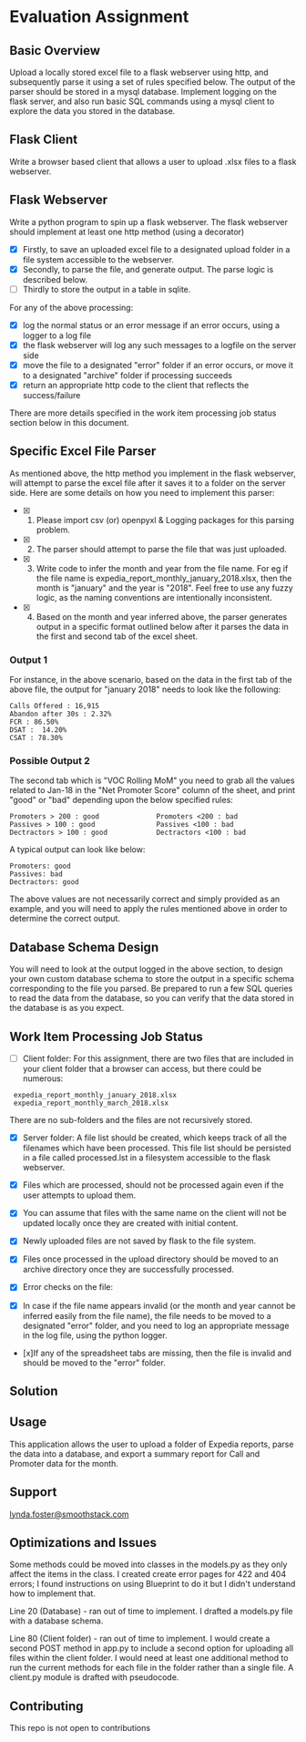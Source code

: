 # Evaluation Assignment

## Basic Overview

Upload a locally stored excel file to a flask webserver using http, and subsequently parse it
using a set of rules specified below. The output of the parser should be stored in a mysql database.
Implement logging on the flask server, and also run basic SQL commands using a mysql client to explore
the data you stored in the database.

## Flask Client

Write a browser based client that allows a user to upload .xlsx files to a flask webserver.

## Flask Webserver

Write a python program to spin up a flask webserver. The flask webserver should implement at least one http method (using a decorator) 

- [x] Firstly, to save an uploaded excel file to a designated upload folder in a file system accessible to the webserver.
- [x] Secondly, to parse the file, and generate output. The parse logic is described below.
- [ ] Thirdly to store the output in a table in sqlite.

For any of the above processing:

- [x]  log the normal status or an error message if an error occurs, using a logger to a log file
- [x]  the flask webserver will log any such messages to a logfile on the server side
- [x]  move the file to a designated "error" folder if an error occurs, or move it to a designated "archive" folder if processing succeeds
- [x]  return an appropriate http code to the client that reflects the success/failure

There are more details specified in the work item processing job status section below in this document.


## Specific Excel File Parser

As mentioned above, the http method you implement in the flask webserver, will attempt to parse the excel file after it saves it to a folder on the server side. Here are some details on how you need to implement this parser:

- [X] 1. Please import csv (or) openpyxl & Logging packages for this parsing problem.
- [X] 2. The parser should attempt to parse the file that was just uploaded.
- [X] 3. Write code to infer the month and year from the file name. For eg if the file name is expedia_report_monthly_january_2018.xlsx, then the month is "january" and the year is "2018". Feel free to use any fuzzy logic, as the naming conventions are intentionally inconsistent.
- [X] 4. Based on the month and year inferred above, the parser generates output in a specific format outlined below after it parses the data in the first and second tab of the excel sheet.

### Output 1

For instance, in the above scenario, based on the data in the first tab of the above file, the output for "january 2018" needs to look like the following:

```
Calls Offered : 16,915
Abandon after 30s : 2.32%
FCR : 86.50%
DSAT :  14.20%
CSAT : 78.30%
```

### Possible Output 2

The second tab which is "VOC Rolling MoM" you need to grab all the values related to Jan-18 in the "Net Promoter Score" column of the sheet, and print "good" or "bad" depending upon the below specified rules:

```
Promoters > 200 : good              Promoters <200 : bad
Passives > 100 : good               Passives <100 : bad
Dectractors > 100 : good            Dectractors <100 : bad
```

A typical output can look like below:

```
Promoters: good
Passives: bad
Dectractors: good
```

The above values are not necessarily correct and simply provided as an example, and you will need to apply the rules mentioned above in order to determine the correct output.


## Database Schema Design

You will need to look at the output logged in the above section, to design your own custom database schema to store the output in a specific schema corresponding to the file you parsed. Be prepared to run a few SQL queries to read the data from the database, so you can verify that the data stored in the database is as you expect.

## Work Item Processing Job Status

- [ ] Client folder: For this assignment, there are two files that are included in your client folder that a browser can access, but there could be numerous:

```
 expedia_report_monthly_january_2018.xlsx
 expedia_report_monthly_march_2018.xlsx
```

There are no sub-folders and the files are not recursively stored.

- [x] Server folder: A file list should be created, which keeps track of all the filenames which have been processed. This file list should be persisted in a file called processed.lst in a filesystem accessible to the flask webserver.
- [x] Files which are processed, should not be processed again even if the user attempts to upload them.
- [x] You can assume that files with the same name on the client will not be updated locally once they are created with initial content.
- [x] Newly uploaded files are not saved by flask to the file system.
- [x] Files once processed in the upload directory should be moved to an archive directory once they are successfully processed.

- [x] Error checks on the file:
- [x] In case if the file name appears invalid (or the month and year cannot be inferred easily from the file name), the file needs to be moved to a designated "error" folder, and you need to log an appropriate message in the log file, using the python logger.
- [x]If any of the spreadsheet tabs are missing, then the file is invalid and should be moved to the "error" folder.

## Solution


## Usage
This application allows the user to upload a folder of Expedia reports, parse the data into a database, and export a summary report for Call and Promoter data for the month. 

## Support
lynda.foster@smoothstack.com

## Optimizations and Issues

Some methods could be moved into classes in the models.py as they only affect the items in the class. I created create error pages for 422 and 404 errors; I found instructions on using Blueprint to do it but I didn't understand how to implement that. 

Line 20 (Database) - ran out of time to implement. I drafted a models.py file with a database schema. 

Line 80 (Client folder) - ran out of time to implement. I would create a second POST method in app.py to include a second option for uploading all files within the client folder. I would need at least one additional method to run the current methods for each file in the folder rather than a single file. A client.py module is drafted with pseudocode.

## Contributing

This repo is not open to contributions
